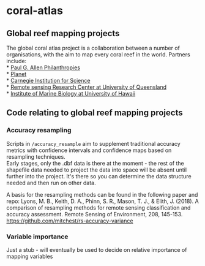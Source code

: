 # coral-atlas  

## Global reef mapping projects
The global coral atlas project is a collaboration between a number of organisations, with the aim to map every coral reef in the world. Partners include:  
	* [Paul G. Allen Philanthropies](http://www.pgaphilanthropies.org/)  
	* [Planet](https://www.planet.com/)  
	* [Carnegie Institution for Science](https://carnegiescience.edu/)  
	* [Remote sensing Research Center at University of Queensland](https://sees.uq.edu.au/remote-sensing-research-centre)  
	* [Institute of Marine Biology at University of Hawaii](http://www.himb.hawaii.edu/)  

## Code relating to global reef mapping projects  

### Accuracy resampling
Scripts in `/accuracy_resample` aim to supplement traditional accuracy metrics with confidence intervals and confidence maps based on resampling techniques.  
Early stages, only the .dbf data is there at the moment - the rest of the shapefile data needed to project the data into space will be absent until further into the project.  It's there so you can determine the data structure needed and then run on other data.  
  
A basis for the resampling methods can be found in the following paper and repo:
Lyons, M. B., Keith, D. A., Phinn, S. R., Mason, T. J., & Elith, J. (2018). A comparison of resampling methods for remote sensing classification and accuracy assessment. Remote Sensing of Environment, 208, 145-153.  
https://github.com/mitchest/rs-accuracy-variance  

### Variable importance
Just a stub - will eventually be used to decide on relative importance of mapping variables